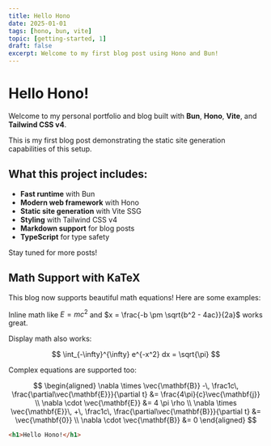```yaml
---
title: Hello Hono
date: 2025-01-01
tags: [hono, bun, vite]
topic: [getting-started, 1]
draft: false
excerpt: Welcome to my first blog post using Hono and Bun!
---
```


# Hello Hono!

Welcome to my personal portfolio and blog built with **Bun**, **Hono**, **Vite**, and **Tailwind CSS v4**.

This is my first blog post demonstrating the static site generation capabilities of this setup.

## What this project includes:

- **Fast runtime** with Bun
- **Modern web framework** with Hono
- **Static site generation** with Vite SSG
- **Styling** with Tailwind CSS v4
- **Markdown support** for blog posts
- **TypeScript** for type safety

Stay tuned for more posts!

## Math Support with KaTeX

This blog now supports beautiful math equations! Here are some examples:

Inline math like $E = mc^2$ and $x = \frac{-b \pm \sqrt{b^2 - 4ac}}{2a}$ works great.

Display math also works:

$$
\int_{-\infty}^{\infty} e^{-x^2} dx = \sqrt{\pi}
$$

Complex equations are supported too:

$$
\begin{aligned}
\nabla \times \vec{\mathbf{B}} -\, \frac1c\, \frac{\partial\vec{\mathbf{E}}}{\partial t} &= \frac{4\pi}{c}\vec{\mathbf{j}} \\
\nabla \cdot \vec{\mathbf{E}} &= 4 \pi \rho \\
\nabla \times \vec{\mathbf{E}}\, +\, \frac1c\, \frac{\partial\vec{\mathbf{B}}}{\partial t} &= \vec{\mathbf{0}} \\
\nabla \cdot \vec{\mathbf{B}} &= 0
\end{aligned}
$$

```html demo
<h1>Hello Hono!</h1>
```
